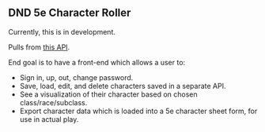 ## DND 5e Character Roller

Currently, this is in development.

Pulls from [this API](https://www.dnd5eapi.co/).

End goal is to have a front-end which allows a user to:
- Sign in, up, out, change password.
- Save, load, edit, and delete characters saved in a separate API.
- See a visualization of their character based on chosen class/race/subclass.
- Export character data which is loaded into a 5e character sheet form, for use in actual play.
